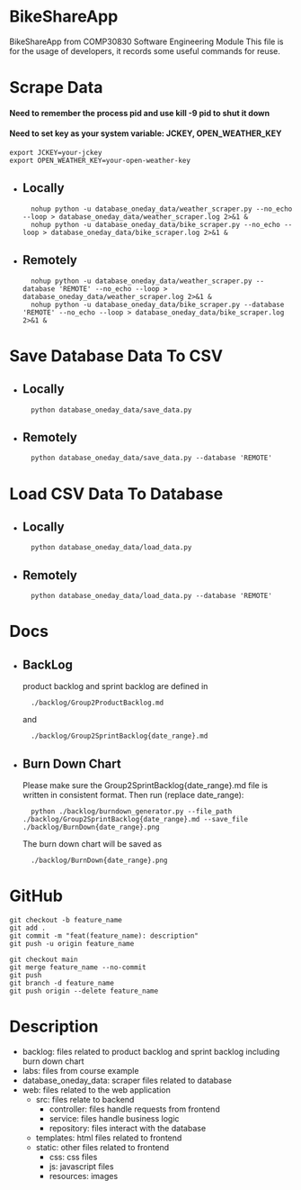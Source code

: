 # BikeShareApp
BikeShareApp from COMP30830 Software Engineering Module
This file is for the usage of developers, it records some useful commands for reuse.
    
# Scrape Data

#### Need to remember the process pid and use kill -9 pid to shut it down
#### Need to set key as your system variable: JCKEY, OPEN_WEATHER_KEY
    export JCKEY=your-jckey
    export OPEN_WEATHER_KEY=your-open-weather-key

- ## Locally
        nohup python -u database_oneday_data/weather_scraper.py --no_echo --loop > database_oneday_data/weather_scraper.log 2>&1 &
        nohup python -u database_oneday_data/bike_scraper.py --no_echo --loop > database_oneday_data/bike_scraper.log 2>&1 &
- ## Remotely 
        nohup python -u database_oneday_data/weather_scraper.py --database 'REMOTE' --no_echo --loop > database_oneday_data/weather_scraper.log 2>&1 &
        nohup python -u database_oneday_data/bike_scraper.py --database 'REMOTE' --no_echo --loop > database_oneday_data/bike_scraper.log 2>&1 &
# Save Database Data To CSV
- ## Locally
        python database_oneday_data/save_data.py
- ## Remotely
        python database_oneday_data/save_data.py --database 'REMOTE'
# Load CSV Data To Database
- ## Locally
        python database_oneday_data/load_data.py
- ## Remotely
        python database_oneday_data/load_data.py --database 'REMOTE'

# Docs
- ## BackLog
    product backlog and sprint backlog are defined in 

        ./backlog/Group2ProductBacklog.md 
    and

        ./backlog/Group2SprintBacklog{date_range}.md

- ## Burn Down Chart
    Please make sure the Group2SprintBacklog{date_range}.md file is written in consistent format.
    Then run (replace date_range):

        python ./backlog/burndown_generator.py --file_path ./backlog/Group2SprintBacklog{date_range}.md --save_file ./backlog/BurnDown{date_range}.png

    The burn down chart will be saved as

        ./backlog/BurnDown{date_range}.png

# GitHub
    git checkout -b feature_name
    git add .
    git commit -m "feat(feature_name): description"
    git push -u origin feature_name
    
    git checkout main
    git merge feature_name --no-commit
    git push
    git branch -d feature_name
    git push origin --delete feature_name

# Description
- backlog: files related to product backlog and sprint backlog including burn down chart
- labs: files from course example
- database_oneday_data: scraper files related to database
- web: files related to the web application
    - src: files relate to backend
        - controller: files handle requests from frontend
        - service: files handle business logic
        - repository: files interact with the database
    - templates: html files related to frontend
    - static: other files related to frontend
        - css: css files
        - js: javascript files
        - resources: images
